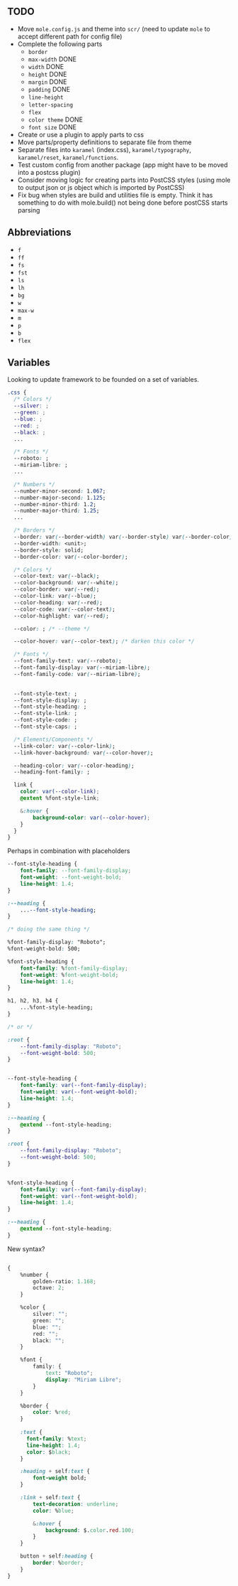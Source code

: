 ## TODO

- Move `mole.config.js` and theme into `scr/` (need to update `mole` to accept different path for config file)
- Complete the following parts
  - `border` 
  - `max-width` DONE
  - `width` DONE
  - `height` DONE
  - `margin` DONE
  - `padding` DONE
  - `line-height`
  - `letter-spacing`
  - `flex`
  - `color theme` DONE
  - `font size` DONE
- Create or use a plugin to apply parts to css
- Move parts/property definitions to separate file from theme
- Separate files into `karamel` (index.css), `karamel/typography`, `karamel/reset`, `karamel/functions`.
- Test custom config from another package (app might have to be moved into a postcss plugin)
- Consider moving logic for creating parts into PostCSS styles (using mole to output json or js object which is imported by PostCSS)
- Fix bug when styles are build and utilities file is empty. Think it has something to do with mole.build() not being done before postCSS starts parsing

## Abbreviations

- `f`
- `ff`
- `fs`
- `fst`
- `ls`
- `lh`
- `bg`
- `w`
- `max-w`
- `m`
- `p`
- `b`
- `flex`


## Variables

Looking to update framework to be founded on a set of variables.

```css
.css {
  /* Colors */
  --silver: ;
  --green: ;
  --blue: ;
  --red: ;
  --black: ;
  ...

  /* Fonts */
  --roboto: ;
  --miriam-libre: ;
  ...

  /* Numbers */
  --number-minor-second: 1.067;
  --number-major-second: 1.125;
  --number-minor-third: 1.2;
  --number-major-third: 1.25;
  ...

  /* Borders */
  --border: var(--border-width) var(--border-style) var(--border-color);
  --border-width: <unit>;
  --border-style: solid;
  --border-color: var(--color-border);

  /* Colors */
  --color-text: var(--black);
  --color-background: var(--white);
  --color-border: var(--red);
  --color-link: var(--blue);
  --color-heading: var(--red);
  --color-code: var(--color-text);
  --color-highlight: var(--red);

  --color: ; /* --theme */

  --color-hover: var(--color-text); /* darken this color */

  /* Fonts */
  --font-family-text: var(--roboto);
  --font-family-display: var(--miriam-libre);
  --font-family-code: var(--miriam-libre);
  

  --font-style-text: ;
  --font-style-display: ;
  --font-style-heading: ;
  --font-style-link: ;
  --font-style-code: ;
  --font-style-caps: ;

  /* Elements/Components */
  --link-color: var(--color-link);
  --link-hover-background: var(--color-hover);

  --heading-color: var(--color-heading);
  --heading-font-family: ;

  link {
    color: var(--color-link);
    @extent %font-style-link;

    &:hover {
        background-color: var(--color-hover);
    }
  }
}
```

Perhaps in combination with placeholders

```css
--font-style-heading {
    font-family: --font-family-display;
	font-weight: --font-weight-bold;
    line-height: 1.4;
}

:--heading {
    ...--font-style-heading;
}

/* doing the same thing */

%font-family-display: "Roboto";
%font-weight-bold: 500;

%font-style-heading {
    font-family: %font-family-display;
	font-weight: %font-weight-bold;
    line-height: 1.4;
}

h1, h2, h3, h4 {
    ...%font-style-heading;
}

/* or */

:root {
    --font-family-display: "Roboto";
    --font-weight-bold: 500;
}


--font-style-heading {
    font-family: var(--font-family-display);
    font-weight: var(--font-weight-bold);
    line-height: 1.4;
}

:--heading {
    @extend --font-style-heading;
}

:root {
    --font-family-display: "Roboto";
    --font-weight-bold: 500;
}


%font-style-heading {
    font-family: var(--font-family-display);
    font-weight: var(--font-weight-bold);
    line-height: 1.4;
}

:--heading {
    @extend --font-style-heading;
}
```

New syntax?

```css

{
    %number {
        golden-ratio: 1.168;
        octave: 2;
    }

    %color {
        silver: "";
        green: "";
        blue: "";
        red: "";
        black: "";
    }

    %font {
        family: {
            text: "Roboto";
            display: "Miriam Libre";
        }
    }

    %border {
        color: %red;
    }
    
    :text {
      font-family: %text;
      line-height: 1.4;
      color: $black;
    }

    :heading + self:text {
        font-weight bold;
    }

    :link + self:text {
        text-decoration: underline;
        color: %blue;

        &:hover {
            background: $.color.red.100;
        }
    }

    button + self:heading {
        border: %border;
    }
}

